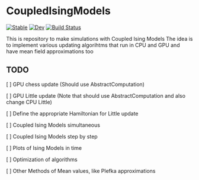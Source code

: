 # CoupledIsingModels

[![Stable](https://img.shields.io/badge/docs-stable-blue.svg)](https://gabo-di.github.io/CoupledIsingModels.jl/stable/)
[![Dev](https://img.shields.io/badge/docs-dev-blue.svg)](https://gabo-di.github.io/CoupledIsingModels.jl/dev/)
[![Build Status](https://github.com/gabo-di/CoupledIsingModels.jl/actions/workflows/CI.yml/badge.svg?branch=main)](https://github.com/gabo-di/CoupledIsingModels.jl/actions/workflows/CI.yml?query=branch%3Amain)


This is repository to make simulations with Coupled Ising Models
The idea is to implement various updating algorihtms that run in CPU and GPU
and have mean field approximations too


## TODO

[ ] GPU chess update (Should use AbstractComputation)

[ ] GPU Little update (Note that should use AbstractComputation and also change CPU Little)

[ ] Define the appropriate Hamiltonian for Little update

[ ] Coupled Ising Models simultaneous

[ ] Coupled Ising Models step by step

[ ] Plots of Ising Models in time

[ ] Optimization of algorithms 

[ ] Other Methods of Mean values, like Plefka approximations
